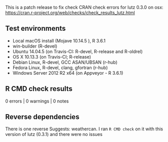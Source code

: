 This is a patch release to fix check CRAN check errors for lutz 0.3.0 on osx: https://cran.r-project.org/web/checks/check_results_lutz.html

## Test environments
* Local macOS install (Mojave 10.14.5 ), R 3.6.1
* win-builder (R-devel)
* Ubuntu 14.04.5 (on Travis-CI: R-devel, R-release and R-oldrel)
* OS X 10.13.3 (on Travis-CI; R-release) 
* Debian Linux, R-devel, GCC ASAN/UBSAN (r-hub)
* Fedora Linux, R-devel, clang, gfortran (r-hub)
* Windows Server 2012 R2 x64 (on Appveyor - R 3.6.1)

## R CMD check results

0 errors | 0 warnings | 0 notes

## Reverse dependencies

There is one reverse Suggests: weathercan. I ran `R CMD check` on it with this version of lutz (0.3.1) and there were no issues
